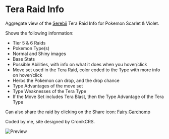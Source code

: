 # Tera Raid Info
Aggregate view of the [Serebii](https://www.serebii.net/) Tera Raid Info for Pokemon Scarlet & Violet.

Shows the following information:
- Tier 5 & 6 Raids
- Pokemon Type(s)
- Normal and Shiny images
- Base Stats
- Possible Abilities, with info on what it does when you hover/click
- Move set used in the Tera Raid, color coded to the Type with more info on hover/click
- Herbs the Pokemon can drop, and the drop chance
- Type Advantages of the move set
- Type Weaknesses of the Tera Type
- If the Move Set includes Tera Blast, then the Type Advantage of the Tera Type

Can also share the raid by clicking on the Share icon: [Fairy Garchomp](https://kyle-undefined.github.io/tera-raid-info/6/Garchomp/Fairy)

Coded by me, site designed by CronikCRS.

![Preview](https://questionable.link/5QKcrd6Bu.png)
